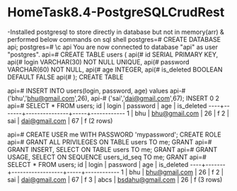 # HomeTask8.4-PostgreSQLCrudRest
-Installed postgresql to store directly in database but not in memory(arr) & performed below commands on sql shell
postgres=# CREATE DATABASE api;
postgres=# \c api
You are now connected to database "api" as user "postgres".
api=# CREATE TABLE users (
api(#   id SERIAL PRIMARY KEY,
api(#   login VARCHAR(30) NOT NULL UNIQUE,
api(#   password VARCHAR(60) NOT NULL,
api(#   age INTEGER,
api(#   is_deleted BOOLEAN DEFAULT FALSE
api(# );
CREATE TABLE

api=# INSERT INTO users(login, password, age) values
api-# ('bhu','bhu@gmail.com',26),
api-# ('sai','dai@gmail.com',67);
INSERT 0 2
api=# SELECT * FROM users;
 id | login |   password    | age | is_deleted
----+-------+---------------+-----+------------
  1 | bhu   | bhu@gmail.com |  26 | f
  2 | sai   | dai@gmail.com |  67 | f
(2 rows)


api=# CREATE USER me WITH PASSWORD 'mypassword';
CREATE ROLE
api=# GRANT ALL PRIVILEGES ON TABLE users TO me;
GRANT
api=# GRANT INSERT, SELECT ON TABLE users TO me;
GRANT
api=# GRANT USAGE, SELECT ON SEQUENCE users_id_seq TO me;
GRANT
api=# SELECT * FROM users;
 id | login |     password     | age | is_deleted
----+-------+------------------+-----+------------
  1 | bhu   | bhu@gmail.com    |  26 | f
  2 | sai   | dai@gmail.com    |  67 | f
  3 | abcs  | bsdahu@gmail.com |  26 | f
(3 rows)
